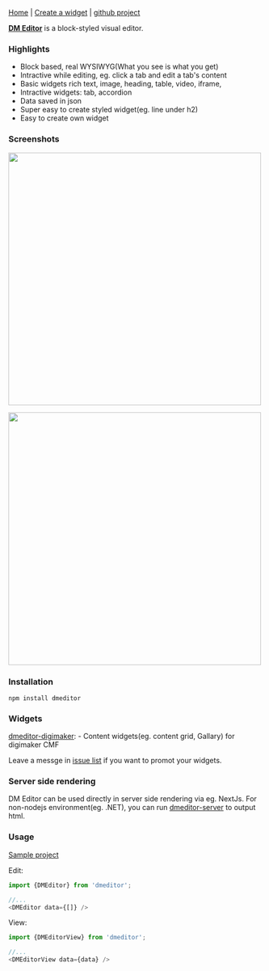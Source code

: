 [Home](/) | [Create a widget](/create-widget) | [github project](https://github.com/digimakergo/dmeditor)

<ins>**DM Editor**</ins> is a block-styled visual editor.

### Highlights
- Block based, real WYSIWYG(What you see is what you get)
- Intractive while editing, eg. click a tab and edit a tab's content
- Basic widgets rich text, image, heading, table, video, iframe, 
- Intractive widgets: tab, accordion
- Data saved in json
- Super easy to create styled widget(eg. line under h2)
- Easy to create own widget

### Screenshots

<a href="https://raw.githubusercontent.com/digimakergo/dmeditor/main/screen1.png"><img width="500px" src="https://raw.githubusercontent.com/digimakergo/dmeditor/main/screen1.png" /></a>

<a href="https://raw.githubusercontent.com/digimakergo/dmeditor/main/screen2.png"><img width="500px" src="https://raw.githubusercontent.com/digimakergo/dmeditor/main/screen2.png" /></a>

### Installation

```
npm install dmeditor
```


### Widgets
[dmeditor-digimaker](https://github.com/digimakergo/dmeditor-digimaker/):  - Content widgets(eg. content grid, Gallary) for digimaker CMF

Leave a messge in [issue list](https://github.com/digimakergo/dmeditor/issues) if you want to promot your widgets.

### Server side rendering

DM Editor can be used directly in server side rendering via eg. NextJs. For non-nodejs environment(eg. .NET), you can run [dmeditor-server](https://github.com/digimakergo/dmeditor-server) to output html.

### Usage

[Sample project](https://github.com/digimakergo/dmeditor-sample)

Edit:
```typescript
import {DMEditor} from 'dmeditor';

//...
<DMEditor data={[]} />


```
View:
```typescript
import {DMEditorView} from 'dmeditor';

//...
<DMEditorView data={data} />
```

